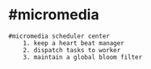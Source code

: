 #micromedia
========

    #micromedia scheduler center
        1. keep a heart beat manager
        2. dispatch tasks to worker
        3. maintain a global bloom filter
